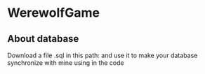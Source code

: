 # WerewolfGame
## About database
Download a file .sql in this path:  and use it to make your database synchronize with mine using in the code




